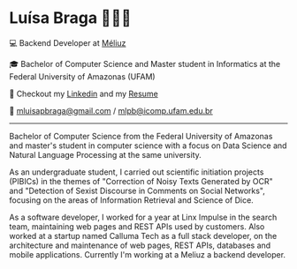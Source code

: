 # Luísa Braga 👩🏻‍💻
<!--
**mlpbraga/mlpbraga** is a ✨ _special_ ✨ repository because its `README.md` (this file) appears on your GitHub profile.

Here are some ideas to get you started:

- 🔭 I’m currently working on ...
- 🌱 I’m currently learning ...
- 👯 I’m looking to collaborate on ...
- 🤔 I’m looking for help with ...
- 💬 Ask me about ...
- 📫 How to reach me: ...
- 😄 Pronouns: ...
- ⚡ Fun fact: ...
-->


💻 Backend Developer at [Méliuz](https://www.linkedin.com/company/meliuz/)

🎓 Bachelor of Computer Science and Master student in Informatics at the Federal University of Amazonas (UFAM)

📄 Checkout my [Linkedin](www.linkedin.com/in/mlpbraga) and my [Resume](https://www.notion.so/Maria-Lu-sa-Pereira-Braga-0909cb46735743c5ae7e78b38f7382c5)

📧 mluisapbraga@gmail.com / mlpb@icomp.ufam.edu.br

----------------

Bachelor of Computer Science from the Federal University of Amazonas and master's student in computer science with a focus on Data Science and Natural Language Processing at the same university.

As an undergraduate student, I carried out scientific initiation projects (PIBICs) in the themes of "Correction of Noisy Texts Generated by OCR" and "Detection of Sexist Discourse in Comments on Social Networks", focusing on the areas of Information Retrieval and Science of Dice.

As a software developer, I worked for a year at Linx Impulse in the search team, maintaining web pages and REST APIs used by customers. Also worked at a startup named Calluma Tech as a full stack developer, on the architecture and maintenance of web pages, REST APIs, databases and mobile applications. Currently I'm working at a Meliuz a backend developer.
